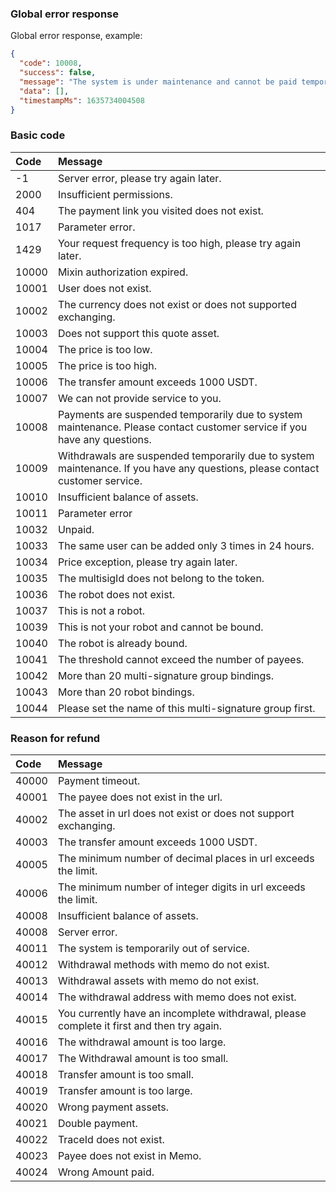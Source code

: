 ### Global error response

Global error response, example:

```json
{
  "code": 10008,
  "success": false,
  "message": "The system is under maintenance and cannot be paid temporarily. If you have any questions, please contact customer service.",
  "data": [],
  "timestampMs": 1635734004508
}
```

### Basic code

| Code | Message |
| :-- | :-- |
| -1 | Server error, please try again later. |
| 2000 | Insufficient permissions. |
| 404 | The payment link you visited does not exist. |
| 1017 | Parameter error. |
| 1429 | Your request frequency is too high, please try again later. |
| 10000 | Mixin authorization expired. |
| 10001 | User does not exist. |
| 10002 | The currency does not exist or does not supported exchanging. |
| 10003 | Does not support this quote asset. |
| 10004 | The price is too low. |
| 10005 | The price is too high. |
| 10006 | The transfer amount exceeds 1000 USDT. |
| 10007 | We can not provide service to you. |
| 10008 | Payments are suspended temporarily due to system maintenance. Please contact customer service if you have any questions. |
| 10009 | Withdrawals are suspended temporarily due to system maintenance. If you have any questions, please contact customer service. |
| 10010 | Insufficient balance of assets. |
| 10011 | Parameter error |
| 10032 | Unpaid. |
| 10033 | The same user can be added only 3 times in 24 hours. |
| 10034 | Price exception, please try again later. |
| 10035 | The multisigId does not belong to the token. |
| 10036 | The robot does not exist. |
| 10037 | This is not a robot. |
| 10039 | This is not your robot and cannot be bound. |
| 10040 | The robot is already bound. |
| 10041 | The threshold cannot exceed the number of payees. |
| 10042 | More than 20 multi-signature group bindings. |
| 10043 | More than 20 robot bindings. |
| 10044 | Please set the name of this multi-signature group first. |

### Reason for refund

| Code | Message |
| :-- | :-- |
| 40000 | Payment timeout. |
| 40001 | The payee does not exist in the url. |
| 40002 | The asset in url does not exist or does not support exchanging. |
| 40003 | The transfer amount exceeds 1000 USDT. |
| 40005 | The minimum number of decimal places in url exceeds the limit. |
| 40006 | The minimum number of integer digits in url exceeds the limit. |
| 40008 | Insufficient balance of assets. |
| 40008 | Server error. |
| 40011 | The system is temporarily out of service. |
| 40012 | Withdrawal methods with memo do not exist. |
| 40013 | Withdrawal assets with memo do not exist. |
| 40014 | The withdrawal address with memo does not exist. |
| 40015 | You currently have an incomplete withdrawal, please complete it first and then try again. |
| 40016 | The withdrawal amount is too large. |
| 40017 | The Withdrawal amount is too small. |
| 40018 | Transfer amount is too small. |
| 40019 | Transfer amount is too large. |
| 40020 | Wrong payment assets. |
| 40021 | Double payment. |
| 40022 | TraceId does not exist. |
| 40023 | Payee does not exist in Memo. |
| 40024 | Wrong Amount paid. |
